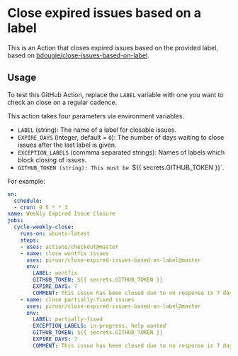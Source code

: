 # Close expired issues based on a label
This is an Action that closes expired issues based on the provided label, based on [bdougie/close-issues-based-on-label](https://github.com/bdougie/close-issues-based-on-label).

## Usage

To test this GitHub Action, replace the `LABEL` variable with one you want to check an close on a regular cadence.

This action takes four parameters via environment variables.

* `LABEL` (string): The name of a label for closable issues.
* `EXPIRE_DAYS` (integer, default = `0`): The number of days waiting to close issues after the last label is given.
* `EXCEPTION_LABELS` (commma separated strings): Names of labels which block closing of issues.
* `GITHUB_TOKEN (string): This must be `${{ secrets.GITHUB_TOKEN }}`.

For example:

```yml
on:
  schedule:
  - cron: 0 5 * * 3 
name: Weekly Expired Issue Closure
jobs:
  cycle-weekly-close:
    runs-on: ubuntu-latest
    steps:
    - uses: actions/checkout@master
    - name: close wontfix issues
      uses: piroor/close-expired-issues-based-on-label@master
      env:
        LABEL: wontfix
        GITHUB_TOKEN: ${{ secrets.GITHUB_TOKEN }}
        EXPIRE_DAYS: 7
        COMMENT: This issue has been closed due to no response in 7 days after labeled as "wontfix".
    - name: close partially-fixed issues
      uses: piroor/close-expired-issues-based-on-label@master
      env:
        LABEL: partially-fixed
        EXCEPTION_LABELS: in-progress, help wanted
        GITHUB_TOKEN: ${{ secrets.GITHUB_TOKEN }}
        EXPIRE_DAYS: 7
        COMMENT: This issue has been closed due to no response in 7 days after labeled as "partially-fixed".
```
